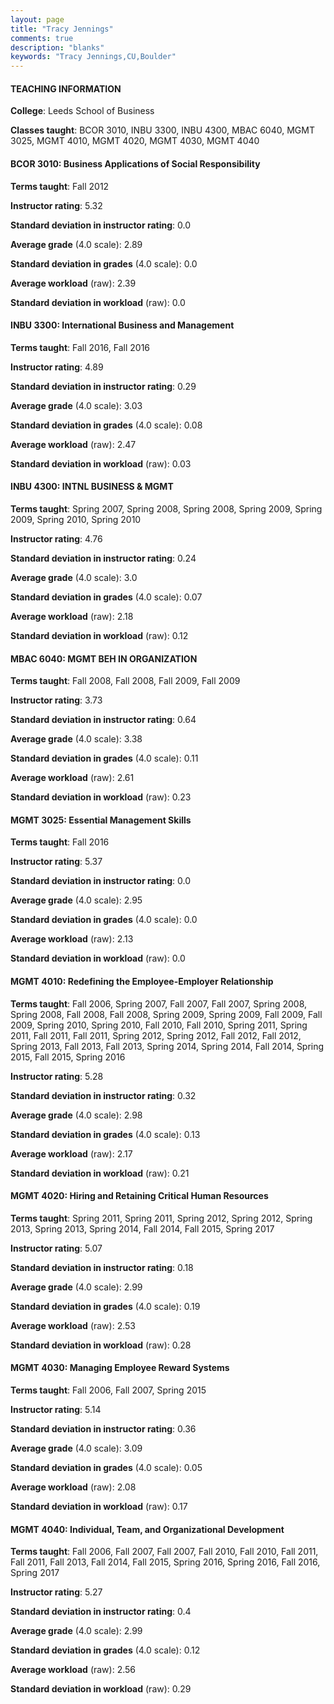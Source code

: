 ```yaml
---
layout: page
title: "Tracy Jennings" 
comments: true
description: "blanks"
keywords: "Tracy Jennings,CU,Boulder"
---
```

<head>
<script src="https://ajax.googleapis.com/ajax/libs/jquery/2.1.3/jquery.min.js"></script>
<script src="https://dl.dropboxusercontent.com/s/pc42nxpaw1ea4o9/highcharts.js?dl=0"></script>
<!-- <script src="../assets/js/highcharts.js"></script> -->
<style type="text/css">@font-face {
	font-family: "Bebas Neue";
	src: url(https://www.filehosting.org/file/details/544349/BebasNeue Regular.otf) format("opentype");
	}
	h1.Bebas { 
		font-family: "Bebas Neue", Verdana, Tahoma;
	}
</style>
</head>
	   
#### TEACHING INFORMATION

**College**: Leeds School of Business

**Classes taught**: BCOR 3010, INBU 3300, INBU 4300, MBAC 6040, MGMT 3025, MGMT 4010, MGMT 4020, MGMT 4030, MGMT 4040

#### BCOR 3010: Business Applications of Social Responsibility

**Terms taught**: Fall 2012

**Instructor rating**: 5.32

**Standard deviation in instructor rating**: 0.0

**Average grade** (4.0 scale): 2.89

**Standard deviation in grades** (4.0 scale): 0.0

**Average workload** (raw): 2.39

**Standard deviation in workload** (raw): 0.0

#### INBU 3300: International Business and Management

**Terms taught**: Fall 2016, Fall 2016

**Instructor rating**: 4.89

**Standard deviation in instructor rating**: 0.29

**Average grade** (4.0 scale): 3.03

**Standard deviation in grades** (4.0 scale): 0.08

**Average workload** (raw): 2.47

**Standard deviation in workload** (raw): 0.03

#### INBU 4300: INTNL BUSINESS & MGMT

**Terms taught**: Spring 2007, Spring 2008, Spring 2008, Spring 2009, Spring 2009, Spring 2010, Spring 2010

**Instructor rating**: 4.76

**Standard deviation in instructor rating**: 0.24

**Average grade** (4.0 scale): 3.0

**Standard deviation in grades** (4.0 scale): 0.07

**Average workload** (raw): 2.18

**Standard deviation in workload** (raw): 0.12

#### MBAC 6040: MGMT BEH IN ORGANIZATION

**Terms taught**: Fall 2008, Fall 2008, Fall 2009, Fall 2009

**Instructor rating**: 3.73

**Standard deviation in instructor rating**: 0.64

**Average grade** (4.0 scale): 3.38

**Standard deviation in grades** (4.0 scale): 0.11

**Average workload** (raw): 2.61

**Standard deviation in workload** (raw): 0.23

#### MGMT 3025: Essential Management Skills

**Terms taught**: Fall 2016

**Instructor rating**: 5.37

**Standard deviation in instructor rating**: 0.0

**Average grade** (4.0 scale): 2.95

**Standard deviation in grades** (4.0 scale): 0.0

**Average workload** (raw): 2.13

**Standard deviation in workload** (raw): 0.0

#### MGMT 4010: Redefining the Employee-Employer Relationship

**Terms taught**: Fall 2006, Spring 2007, Fall 2007, Fall 2007, Spring 2008, Spring 2008, Fall 2008, Fall 2008, Spring 2009, Spring 2009, Fall 2009, Fall 2009, Spring 2010, Spring 2010, Fall 2010, Fall 2010, Spring 2011, Spring 2011, Fall 2011, Fall 2011, Spring 2012, Spring 2012, Fall 2012, Fall 2012, Spring 2013, Fall 2013, Fall 2013, Spring 2014, Spring 2014, Fall 2014, Spring 2015, Fall 2015, Spring 2016

**Instructor rating**: 5.28

**Standard deviation in instructor rating**: 0.32

**Average grade** (4.0 scale): 2.98

**Standard deviation in grades** (4.0 scale): 0.13

**Average workload** (raw): 2.17

**Standard deviation in workload** (raw): 0.21

#### MGMT 4020: Hiring and Retaining Critical Human Resources

**Terms taught**: Spring 2011, Spring 2011, Spring 2012, Spring 2012, Spring 2013, Spring 2013, Spring 2014, Fall 2014, Fall 2015, Spring 2017

**Instructor rating**: 5.07

**Standard deviation in instructor rating**: 0.18

**Average grade** (4.0 scale): 2.99

**Standard deviation in grades** (4.0 scale): 0.19

**Average workload** (raw): 2.53

**Standard deviation in workload** (raw): 0.28

#### MGMT 4030: Managing Employee Reward Systems

**Terms taught**: Fall 2006, Fall 2007, Spring 2015

**Instructor rating**: 5.14

**Standard deviation in instructor rating**: 0.36

**Average grade** (4.0 scale): 3.09

**Standard deviation in grades** (4.0 scale): 0.05

**Average workload** (raw): 2.08

**Standard deviation in workload** (raw): 0.17

#### MGMT 4040: Individual, Team, and Organizational Development

**Terms taught**: Fall 2006, Fall 2007, Fall 2007, Fall 2010, Fall 2010, Fall 2011, Fall 2011, Fall 2013, Fall 2014, Fall 2015, Spring 2016, Spring 2016, Fall 2016, Spring 2017

**Instructor rating**: 5.27

**Standard deviation in instructor rating**: 0.4

**Average grade** (4.0 scale): 2.99

**Standard deviation in grades** (4.0 scale): 0.12

**Average workload** (raw): 2.56

**Standard deviation in workload** (raw): 0.29

